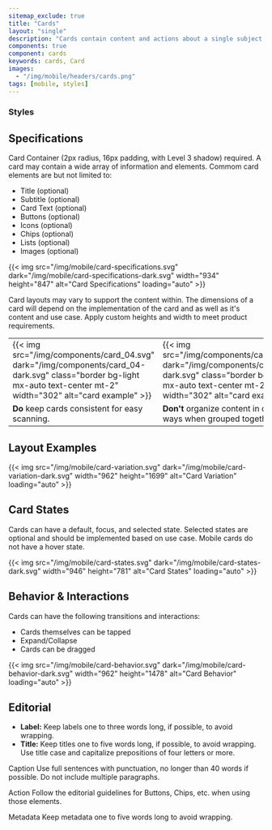 ```yaml
---
sitemap_exclude: true
title: "Cards"
layout: "single"
description: "Cards contain content and actions about a single subject."
components: true
component: cards
keywords: cards, Card
images:
  - "/img/mobile/headers/cards.png"
tags: [mobile, styles]
---
```


### Styles

## Specifications

Card Container (2px radius, 16px padding, with Level 3 shadow) required. A card may contain a wide array of information and elements. Commom card elements are but not limited to:
- Title (optional)
- Subtitle (optional)
- Card Text (optional)
- Buttons (optional)
- Icons (optional)
- Chips (optional)
- Lists (optional)
- Images (optional)

{{< img src="/img/mobile/card-specifications.svg" dark="/img/mobile/card-specifications-dark.svg" width="934" height="847" alt="Card Specifications" loading="auto" >}}

Card layouts may vary to support the content within. The dimensions of a card will depend on the implementation of the card and as well as it's content and use case. Apply custom heights and width to meet product requirements.

<table class="table table-bordered">
  <tr>
    <td class="w-50 text-center">
    {{< img src="/img/components/card_04.svg" dark="/img/components/card_04-dark.svg" class="border bg-light mx-auto text-center mt-2" width="302" alt="card example" >}}
    </td>
    <td class="w-50 text-center">
    {{< img src="/img/components/card_03.svg" dark="/img/components/card_03-dark.svg" class="border bg-light mx-auto text-center mt-2" width="302" alt="card example" >}}
    </td>
  </tr>
  <tr>
    <td class="do">
    <strong class="text-success">Do</strong> keep cards consistent for easy scanning.
    </td>
    <td class="dont">
      <strong class="text-danger">Don't</strong> organize content in different ways when grouped together.
    </td>
  </tr>
</table>

## Layout Examples

{{< img src="/img/mobile/card-variation.svg" dark="/img/mobile/card-variation-dark.svg" width="962" height="1699" alt="Card Variation" loading="auto" >}}

## Card States

Cards can have a default, focus, and selected state. Selected states are optional and should be implemented based on use case. Mobile cards do not have a hover state.

{{< img src="/img/mobile/card-states.svg" dark="/img/mobile/card-states-dark.svg" width="946" height="781" alt="Card States" loading="auto" >}}

## Behavior & Interactions

Cards can have the following transitions and interactions:
- Cards themselves can be tapped
- Expand/Collapse
- Cards can be dragged

{{< img src="/img/mobile/card-behavior.svg" dark="/img/mobile/card-behavior-dark.svg" width="962" height="1478" alt="Card Behavior" loading="auto" >}}

## Editorial

- **Label:** Keep labels one to three words long, if possible, to avoid wrapping.
- **Title:** Keep titles one to five words long, if possible, to avoid wrapping. Use title case and capitalize prepositions of four letters or more.

Caption
Use full sentences with punctuation, no longer than 40 words if possible.
Do not include multiple paragraphs.

Action
Follow the editorial guidelines for Buttons, Chips, etc. when using those elements.

Metadata
Keep metadata one to five words long to avoid wrapping.
